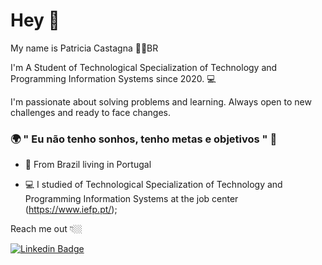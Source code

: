 # Hey 👋

My name is Patricia Castagna 👩🏼‍BR

I'm A Student of Technological Specialization of Technology and Programming Information Systems since 2020.  💻

I'm passionate about solving problems and learning. Always open to new challenges and ready to face changes.

### 🌍 " Eu não tenho sonhos, tenho metas e objetivos " 🧠

- 📍 From Brazil living in Portugal

- 💻 I studied of Technological Specialization of Technology and Programming Information Systems at the job center (https://www.iefp.pt/);

Reach me out 👇🏼

 [![Linkedin Badge](https://img.shields.io/badge/-LinkedIn-blue?style=flat-square&logo=Linkedin&logoColor=white&link=https://www.linkedin.com/in/patricia-castagna-b3717272/)](https://www.linkedin.com/in/patricia-castagna-b3717272/)
